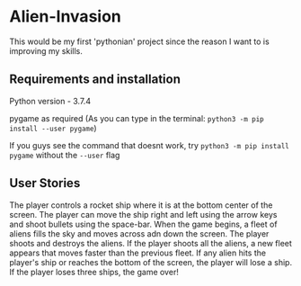 # Alien-Invasion

This would be my first 'pythonian' project since the reason I want to is improving my skills.

## Requirements and installation

Python version - 3.7.4

pygame as required (As you can type in the terminal: `python3 -m pip install --user pygame`)

If you guys see the command that doesnt work, try `python3 -m pip install pygame` without the `--user` flag

## User Stories

The player controls a rocket ship where it is at the bottom center of the screen. The player can move the ship right and left using the arrow keys and shoot bullets using the space-bar.
When the game begins, a fleet of aliens fills the sky and moves across adn down the screen. The player shoots and destroys the aliens. If the player shoots all the aliens, a new fleet appears
that moves faster than the previous fleet. If any alien hits the player's ship or reaches the bottom of the screen, the player will lose a ship. If the player loses three ships, the game over!
